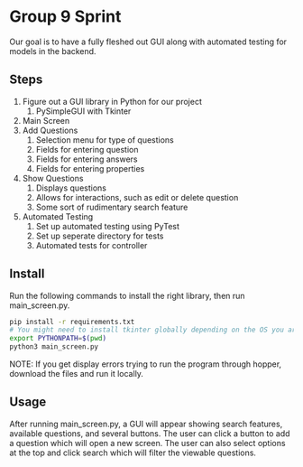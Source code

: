 # Group 9 Sprint 

Our goal is to have a fully fleshed out GUI along with automated testing for models in the backend.

## Steps

1. Figure out a GUI library in Python for our project
    1. PySimpleGUI with Tkinter
2. Main Screen
3. Add Questions
    1. Selection menu for type of questions
    2. Fields for entering question
    3. Fields for entering answers
    4. Fields for entering properties
4. Show Questions
    1. Displays questions
    2. Allows for interactions, such as edit or delete question
    3. Some sort of rudimentary search feature
5. Automated Testing
    1. Set up automated testing using PyTest
    2. Set up seperate directory for tests
    3. Automated tests for controller 


## Install

Run the following commands to install the right library, then run main_screen.py.

```bash
pip install -r requirements.txt
# You might need to install tkinter globally depending on the OS you are running
export PYTHONPATH=$(pwd)
python3 main_screen.py
```

NOTE: If you get display errors trying to run the program through hopper, download the files and run it locally.
## Usage

After running main_screen.py, a GUI will appear showing search features, available questions,
and several buttons. The user can click a button to add a question which will open a new screen.
The user can also select options at the top and click search which will filter the viewable questions.
